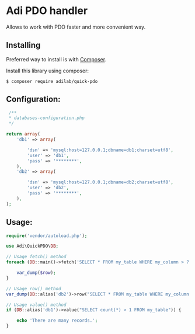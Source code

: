 Adi PDO handler
========================

Allows to work with PDO faster and more convenient way.

Installing
----------

Preferred way to install is with [Composer](https://getcomposer.org/).

Install this library using composer:

```console
$ composer require adilab/quick-pdo
```

Configuration:
-------------
```php
 /**
 * databases-configuration.php
 */ 

return array(
	'db1' => array(

		'dsn' => 'mysql:host=127.0.0.1;dbname=db1;charset=utf8',
		'user' => 'db1',
		'pass' => '********',
	),
	'db2' => array(

		'dsn' => 'mysql:host=127.0.0.1;dbname=db2;charset=utf8',
		'user' => 'db2',
		'pass' => '********',
	),	
);


```


Usage:
-------------
```php
require('vendor/autoload.php');

use Adi\QuickPDO\DB;

// Usage fetch() method
foreach (DB::main()->fetch('SELECT * FROM my_table WHERE my_column > ?', 10) as $row) {

	var_dump($row);
} 

// Usage row() method
var_dump(DB::alias('db2')->row("SELECT * FROM my_table WHERE my_column = ?", 2));

// Usage value() method
if (DB::alias('db1')->value("SELECT count(*) > 1 FROM my_table")) {

	echo 'There are many records.';
}


```

